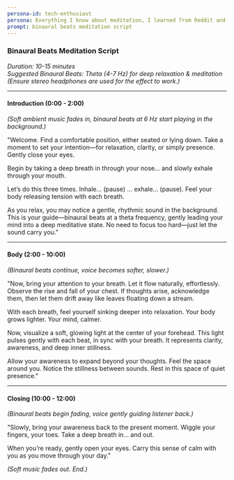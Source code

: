 ```yaml
---
persona-id: tech-enthusiast
persona: Everything I know about meditation, I learned from Reddit and YouTube - been at it for about 2 years now. Working in IT means I spend a lot of time thinking about how things work, and meditation is no different. Really stoked about open-source projects that let us experiment with AI and meditation!
prompt: binaural beats meditation script
---
```


### **Binaural Beats Meditation Script**  
*Duration: 10-15 minutes*  
*Suggested Binaural Beats: Theta (4-7 Hz) for deep relaxation & meditation*  
*(Ensure stereo headphones are used for the effect to work.)*  

---  

#### **Introduction (0:00 - 2:00)**  
*(Soft ambient music fades in, binaural beats at 6 Hz start playing in the background.)*  

"Welcome. Find a comfortable position, either seated or lying down. Take a moment to set your intention—for relaxation, clarity, or simply presence. Gently close your eyes.  

Begin by taking a deep breath in through your nose… and slowly exhale through your mouth.  

Let’s do this three times. Inhale… (pause) … exhale… (pause). Feel your body releasing tension with each breath.  

As you relax, you may notice a gentle, rhythmic sound in the background. This is your guide—binaural beats at a theta frequency, gently leading your mind into a deep meditative state. No need to focus too hard—just let the sound carry you."  

---  

#### **Body (2:00 - 10:00)**  
*(Binaural beats continue, voice becomes softer, slower.)*  

"Now, bring your attention to your breath. Let it flow naturally, effortlessly. Observe the rise and fall of your chest. If thoughts arise, acknowledge them, then let them drift away like leaves floating down a stream.  

With each breath, feel yourself sinking deeper into relaxation. Your body grows lighter. Your mind, calmer.  

Now, visualize a soft, glowing light at the center of your forehead. This light pulses gently with each beat, in sync with your breath. It represents clarity, awareness, and deep inner stillness.  

Allow your awareness to expand beyond your thoughts. Feel the space around you. Notice the stillness between sounds. Rest in this space of quiet presence."  

---  

#### **Closing (10:00 - 12:00)**  
*(Binaural beats begin fading, voice gently guiding listener back.)*  

"Slowly, bring your awareness back to the present moment. Wiggle your fingers, your toes. Take a deep breath in… and out.  

When you’re ready, gently open your eyes. Carry this sense of calm with you as you move through your day."  

*(Soft music fades out. End.)*  